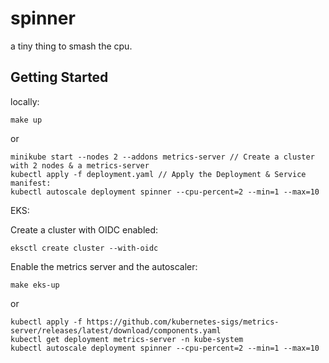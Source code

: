 # spinner

a tiny thing to smash the cpu.

## Getting Started
locally:
```
make up
```

or

```
minikube start --nodes 2 --addons metrics-server // Create a cluster with 2 nodes & a metrics-server
kubectl apply -f deployment.yaml // Apply the Deployment & Service manifest:
kubectl autoscale deployment spinner --cpu-percent=2 --min=1 --max=10
```

EKS:

Create a cluster with OIDC enabled:
```
eksctl create cluster --with-oidc
```

Enable the metrics server and the autoscaler:
```
make eks-up
```

or

```
kubectl apply -f https://github.com/kubernetes-sigs/metrics-server/releases/latest/download/components.yaml
kubectl get deployment metrics-server -n kube-system
kubectl autoscale deployment spinner --cpu-percent=2 --min=1 --max=10
```
